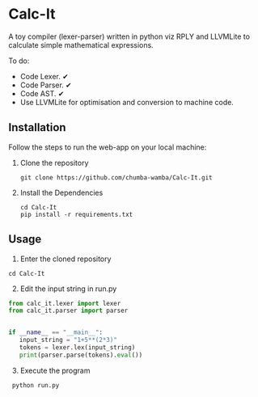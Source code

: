 # Calc-It
A toy compiler (lexer-parser) written in python viz RPLY and LLVMLite to calculate simple mathematical expressions.

To do:
 
* Code Lexer. ✔
* Code Parser. ✔
* Code AST. ✔
* Use LLVMLite for optimisation and conversion to machine code.

## Installation

Follow the steps to run the web-app on your local machine:

1. Clone the repository

    ```shell
    git clone https://github.com/chumba-wamba/Calc-It.git
    ```
2. Install the Dependencies

    ```shell
    cd Calc-It
    pip install -r requirements.txt
    ```
 
 ## Usage
 1. Enter the cloned repository
 ```shell
 cd Calc-It
 ```
 
 2. Edit the input string in run.py
 ```python
 from calc_it.lexer import lexer
 from calc_it.parser import parser


if __name__ == "__main__":
    input_string = "1+5**(2*3)"
    tokens = lexer.lex(input_string)
    print(parser.parse(tokens).eval())

 ```
 
 3. Execute the program
 ```python
  python run.py
 ```
